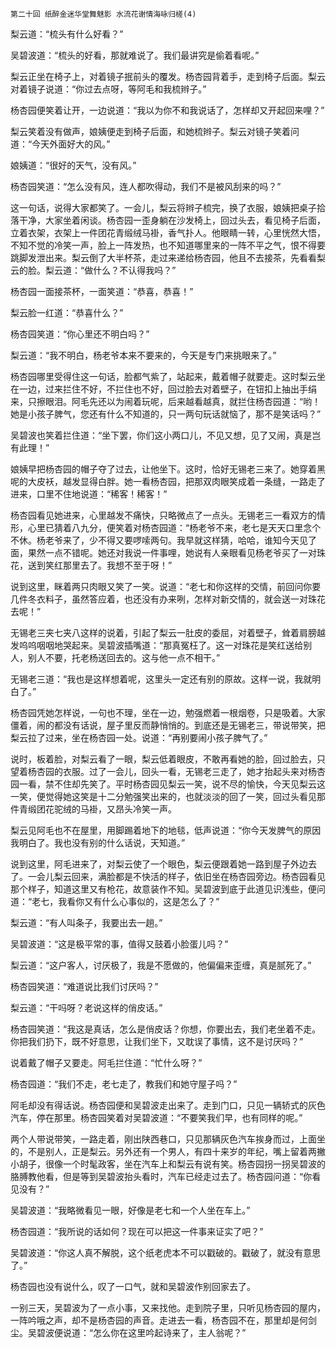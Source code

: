     第二十回 纸醉金迷华堂舞魅影 水流花谢情海咏归槎(4) 

   梨云道：“梳头有什么好看？”

   吴碧波道：“梳头的好看，那就难说了。我们最讲究是偷着看呢。”

   梨云正坐在椅子上，对着镜子抿前头的覆发。杨杏园背着手，走到椅子后面。梨云对着镜子说道：“你过去点呀，等阿毛和我梳辫子。”

   杨杏园便笑着让开，一边说道：“我以为你不和我说话了，怎样却又开起回来哩？”

   梨云笑着没有做声，娘姨便走到椅子后面，和她梳辫子。梨云对镜子笑着问道：“今天外面好大的风。”

   娘姨道：“很好的天气，没有风。”

   杨杏园笑道：“怎么没有风，连人都吹得动，我们不是被风刮来的吗？”

   这一句话，说得大家都笑了。一会儿，梨云将辫子梳完，换了衣服，娘姨把桌子拾落干净，大家坐着闲谈。杨杏园一歪身躺在沙发椅上，回过头去，看见椅子后面，立着衣架，衣架上一件团花青缎绒马褂，香气扑人。他眼睛一转，心里恍然大悟，不知不觉的冷笑一声，脸上一阵发热，也不知道哪里来的一阵不平之气，恨不得要跳脚发泄出来。梨云倒了大半杯茶，走过来递给杨杏园，他且不去接茶，先看看梨云的脸。梨云道：“做什么？不认得我吗？”

   杨杏园一面接茶杯，一面笑道：“恭喜，恭喜！”

   梨云脸一红道：“恭喜什么？”

   杨杏园笑道：“你心里还不明白吗？”

   梨云道：“我不明白，杨老爷本来不要来的，今天是专门来挑眼来了。”

   杨杏园哪里受得住这一句话，脸都气紫了，站起来，戴着帽子就要走。这时梨云坐在一边，过来拦住不好，不拦住也不好，回过脸去对着壁子，在钮扣上抽出手绢来，只擦眼泪。阿毛先还以为闹着玩呢，后来越看越真，就拦住杨杏园道：“哟！她是小孩子脾气，您还有什么不知道的，只一两句玩话就恼了，那不是笑话吗？”

   吴碧波也笑着拦住道：“坐下罢，你们这小两口儿，不见又想，见了又闹，真是岂有此理！”

   娘姨早把杨杏园的帽子夺了过去，让他坐下。这时，恰好无锡老三来了。她穿着黑呢的大皮袄，越发显得白胖。她一看杨杏园，把那双肉眼笑成着一条缝，一路走了进来，口里不住地说道：“稀客！稀客！”

   杨杏园看见她进来，心里越发不痛快，只略微点了一点头。无锡老三一看双方的情形，心里已猜着八九分，便笑着对杨杏园道：“杨老爷不来，老七是天天口里念个不休。杨老爷来了，少不得又要啰嗦两句。我早就这样猜，哈哈，谁知今天见了面，果然一点不错呢。她还对我说一件事哩，她说有人亲眼看见杨老爷买了一对珠花，送到笑红那里去了。我想不至于呀！”

   说到这里，眯着两只肉眼又笑了一笑。说道：“老七和你这样的交情，前回问你要几件冬衣料子，虽然答应着，也还没有办来咧，怎样对新交情的，就会送一对珠花去呢！”

   无锡老三夹七夹八这样的说着，引起了梨云一肚皮的委屈，对着壁子，耸着肩膀越发呜呜咽咽地哭起来。吴碧波插嘴道：“那真冤枉了。这一对珠花是笑红送给别人，别人不要，托老杨送回去的。这与他一点不相干。”

   无锡老三道：“我也是这样想着呢，这里头一定还有别的原故。这样一说，我就明白了。”

   杨杏园凭她怎样说，一句也不理，坐在一边，勉强燃着一根烟卷，只是吸着。大家僵着，闹的都没有话说，屋子里反而静悄悄的。到底还是无锡老三，带说带笑，把梨云拉了过来，坐在杨杏园一处。说道：“再别要闹小孩子脾气了。”

   说时，板着脸，对梨云看了一眼，梨云低着眼皮，不敢再看她的脸，回过脸去，只望着杨杏园的衣服。过了一会儿，回头一看，无锡老三走了，她才抬起头来对杨杏园一看，禁不住却先笑了。平时杨杏园见梨云一笑，说不尽的愉快，今天见梨云这一笑，便觉得她这笑是十二分勉强笑出来的，也就淡淡的回了一笑，回过头看见那件青缎团花驼绒的马褂，又昂头冷笑一声。

   梨云见阿毛也不在屋里，用脚踢着地下的地毯，低声说道：“你今天发脾气的原因我明白了。我也没有别的什么话说，天知道。”

   说到这里，阿毛进来了，对梨云使了一个眼色，梨云便跟着她一路到屋子外边去了。一会儿梨云回来，满脸都是不快活的样子，依旧坐在杨杏园旁边。杨杏园看见那个样子，知道这里又有枪花，故意装作不知。吴碧波到底于此道见识浅些，便问道：“老七，我看你又有什么心事似的，这是怎么了？”

   梨云道：“有人叫条子，我要出去一趟。”

   吴碧波道：“这是极平常的事，值得又鼓着小脸蛋儿吗？”

   梨云道：“这户客人，讨厌极了，我是不愿做的，他偏偏来歪缠，真是腻死了。”

   杨杏园笑道：“难道说比我们讨厌吗？”

   梨云道：“干吗呀？老说这样的俏皮话。”

   杨杏园笑道：“我这是真话，怎么是俏皮话？你想，你要出去，我们老坐着不走。你把我们扔下，既不好意思，让我们坐下，又耽误了事情，这不是讨厌吗？”

   说着戴了帽子又要走。阿毛拦住道：“忙什么呀？”

   杨杏园道：“我们不走，老七走了，教我们和她守屋子吗？”

   阿毛却没有得话说。杨杏园便和吴碧波走出来了。走到门口，只见一辆轿式的灰色汽车，停在那里。杨杏园笑着对吴碧波道：“不要笑我们早，也有同样的呢。”

   两个人带说带笑，一路走着，刚出陕西巷口，只见那辆灰色汽车挨身而过，上面坐的，不是别人，正是梨云。另外还有一个男人，有四十来岁的年纪，嘴上留着两撇小胡子，很像一个时髦政客，坐在汽车上和梨云有说有笑。杨杏园拐一拐吴碧波的胳膊教他看，但是等到吴碧波抬头看时，汽车已经走过去了。杨杏园问道：“你看见没有？”

   吴碧波道：“我略微看见一眼，好像是老七和一个人坐在车上。”

   杨杏园道：“我所说的话如何？现在可以把这一件事来证实了吧？”

   吴碧波道：“你这人真不解脱，这个纸老虎本不可以戳破的。戳破了，就没有意思了。”

   杨杏园也没有说什么，叹了一口气，就和吴碧波作别回家去了。

   一别三天，吴碧波为了一点小事，又来找他。走到院子里，只听见杨杏园的屋内，一阵吟哦之声，却不是杨杏园的声音。走进去一看，杨杏园不在，那里却是何剑尘。吴碧波便说道：“怎么你在这里吟起诗来了，主人翁呢？”

